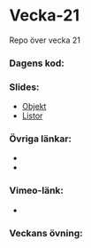 # Vecka-21
Repo över vecka 21

### Dagens kod:
[]()

### Slides:
* [Objekt](https://docs.google.com/presentation/d/1hakejkaDYLrKnmP22XXBvFBvxGJlpkoKhMOUOFzCRGM/edit?usp=sharing)
* [Listor](https://docs.google.com/presentation/d/1JKRhoJd438Ofn6N9sJfONLYxzgQBMCAd2ZQNA_f6KqU/edit?usp=sharing)

### Övriga länkar:
* []()
* []()

### Vimeo-länk:
* []()
### Veckans övning:
[]()
